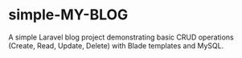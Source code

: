 # simple-MY-BLOG
A simple Laravel blog project demonstrating basic CRUD operations (Create, Read, Update, Delete) with Blade templates and MySQL.
